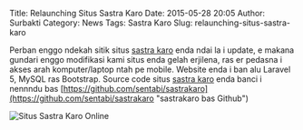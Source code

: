 Title: Relaunching Situs Sastra Karo
Date: 2015-05-28 20:05
Author: Surbakti
Category: News
Tags: Sastra Karo
Slug: relaunching-situs-sastra-karo

Perban enggo ndekah sitik situs [sastra karo] enda ndai la i update, e makana gundari enggo modifikasi kami situs enda gelah erjilena, ras er pedasna i akses arah komputer/laptop ntah pe mobile. Website enda i ban alu Laravel 5, MySQL ras Bootstrap. 
Source code situs [sastra karo] enda banci i nennndu bas [https://github.com/sentabi/sastrakaro](https://github.com/sentabi/sastrakaro "sastrakaro bas Github")

<img src="/gambar/sastrakaroweb.png" class="img-responsive" alt="Situs Sastra Karo Online">

[sastra karo]:http://sastra.karo.or.id